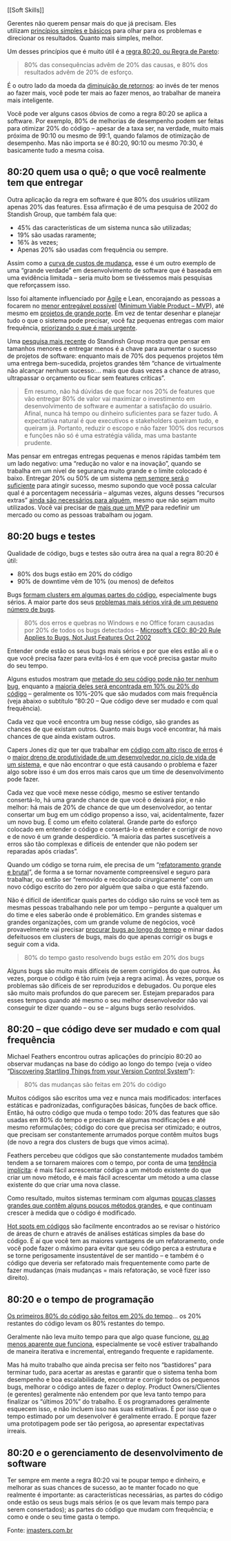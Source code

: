 [[Soft Skills]]

Gerentes não querem pensar mais do que já precisam. Eles utilizam [princípios simples e básicos](http://www.informit.com/articles/article.aspx?p=1984066) para olhar para os problemas e direcionar os resultados. Quanto mais simples, melhor.

Um desses princípios que é muito útil é a [regra 80:20, ou Regra de Pareto](http://pt.wikipedia.org/wiki/Princ%C3%ADpio_de_Pareto):

> 80% das consequências advêm de 20% das causas, e 80% dos resultados advêm de 20% de esforço.

É o outro lado da moeda da [diminuição de retornos](http://swreflections.blogspot.com.br/2011/11/diminishing-returns-in-software.html): ao invés de ter menos ao fazer mais, você pode ter mais ao fazer menos, ao trabalhar de maneira mais inteligente.

Você pode ver alguns casos óbvios de como a regra 80:20 se aplica a software. Por exemplo, 80% de melhorias de desempenho podem ser feitas para otimizar 20% do código – apesar de a taxa ser, na verdade, muito mais próxima de 90:10 ou mesmo de 99:1, quando falamos de otimização de desempenho. Mas não importa se é 80:20, 90:10 ou mesmo 70:30, é basicamente tudo a mesma coisa.

## 80:20 quem usa o quê; o que você realmente tem que entregar

Outra aplicação da regra em software é que 80% dos usuários utilizam apenas 20% das features. Essa afirmação é de uma pesquisa de 2002 do Standish Group, que também fala que:

-   45% das características de um sistema nunca são utilizadas;
-   19% são usadas raramente;
-   16% às vezes;
-   Apenas 20% são usadas com frequência ou sempre.

Assim como a [curva de custos de mudança](https://imasters.com.br/desenvolvimento/software/o-custo-real-da-mudanca-em-desenvolvimento-de-software/), esse é um outro exemplo de uma “grande verdade” em desenvolvimento de software que é baseada em uma evidência limitada – seria muito bom se tivéssemos mais pesquisas que reforçassem isso.

Isso foi altamente influenciado por [Agile](http://pragprog.com/magazines/2011-02/way-of-the-agile-warrior) e Lean, encorajando as pessoas a focarem no [menor entregável possível](http://www.jamesshore.com/Articles/Business/Software%20Profitability%20Newsletter/Phased%20Releases.html) ([Minimum Viable Product – MVP](http://www.startuplessonslearned.com/2009/08/minimum-viable-product-guide.html)), até mesmo em [projetos de grande porte](http://www.infoq.com/news/2013/01/enterprise-MVP). Em vez de tentar desenhar e planejar tudo o que o sistema pode precisar, você faz pequenas entregas com maior frequência, [priorizando o que é mais urgente](http://www.romanpichler.com/blog/agile-product-innovation/the-vision-the-product-backlog-and-the-minimal-viable-product/).

Uma [pesquisa mais recente](http://versionone.com/assets/img/files/ChaosManifesto2013.pdf) do Standinsh Group mostra que pensar em tamanhos menores e entregar menos é a chave para aumentar o sucesso de projetos de software: enquanto mais de 70% dos pequenos projetos têm uma entrega bem-sucedida, projetos grandes têm “chance de virtualmente não alcançar nenhum sucesso:… mais que duas vezes a chance de atraso, ultrapassar o orçamento ou ficar sem features críticas”.

> Em resumo, não há dúvidas de que focar nos 20% de features que vão entregar 80% de valor vai maximizar o investimento em desenvolvimento de software e aumentar a satisfação do usuário. Afinal, nunca há tempo ou dinheiro suficientes para se fazer tudo. A expectativa natural é que executivos e stakeholders queiram tudo, e queiram já. Portanto, reduzir o escopo e não fazer 100% dos recursos e funções não só é uma estratégia válida, mas uma bastante prudente.

Mas pensar em entregas entregas pequenas e menos rápidas também tem um lado negativo: uma “redução no valor e na inovação”, quando se trabalha em um nível de segurança muito grande e o limite colocado é baixo. Entregar 20% ou 50% de um sistema [nem sempre será o suficiente](http://www.startupblender.com/product-planning/minimum-viable-product-vs-minimum-delightful-product) para atingir sucesso, mesmo supondo que você possa calcular qual é a porcentagem necessária – algumas vezes, alguns desses “recursos extras” [ainda são necessários para alguém](http://www.joelonsoftware.com/articles/fog0000000020.html), mesmo que não sejam muito utilizados. Você vai precisar de [mais que um MVP](https://medium.com/lets-make-things/308d8f009b13) para redefinir um mercado ou como as pessoas trabalham ou jogam.

## 80:20 bugs e testes

Qualidade de código, bugs e testes são outra área na qual a regra 80:20 é útil:

-   80% dos bugs estão em 20% do código
-   90% de downtime vêm de 10% (ou menos) de defeitos

Bugs [formam clusters em algumas partes do código](https://www.youtube.com/watch?v=zXRxsRgLRZ4), especialmente bugs sérios. A maior parte dos seus [problemas mais sérios virá de um pequeno número de bugs](http://www.cs.umd.edu/projects/SoftEng/ESEG/papers/82.78.pdf).

> 80% dos erros e quebras no Windows e no Office foram causadas por 20% de todos os bugs detectados – [Microsoft’s CEO: 80-20 Rule Applies to Bugs, Not Just Features Oct 2002](http://www.crn.com/news/security/18821726/microsofts-ceo-80-20-rule-applies-to-bugs-not-just-features.htm)

Entender onde estão os seus bugs mais sérios e por que eles estão ali e o que você precisa fazer para evitá-los é em que você precisa gastar muito do seu tempo.

Alguns estudos mostram que [metade do seu código pode não ter nenhum bug](http://www.cs.umd.edu/projects/SoftEng/ESEG/papers/82.78.pdf), enquanto a [maioria deles será encontrada em 10% ou 20% do código](http://citeseerx.ist.psu.edu/viewdoc/download?doi=10.1.1.12.7165&rep=rep1&type=pdf) – geralmente os 10%-20% que são mudados com mais frequência (veja abaixo o subtítulo “80:20 – Que código deve ser mudado e com qual frequência).

Cada vez que você encontra um bug nesse código, são grandes as chances de que existam outros. Quanto mais bugs você encontrar, há mais chances de que ainda existam outros.

Capers Jones diz que ter que trabalhar em [código com alto risco de erros](http://books.google.ca/books?id=_t5l5Cn0NBEC&pg=PA408&dq=capers+jones+error-prone+modules&hl=en&sa=X&ei=ooRyUouRAsPt2QWup4G4Aw&ved=0CDAQ6AEwAA#v=onepage&q=capers%20jones%20error-prone%20modules&f=false) é o [maior dreno de produtividade de um desenvolvedor no ciclo de vida de um sistema](http://www.crosstalkonline.org/storage/issue-archives/2007/200712/200712-Jones.pdf), e que não encontrar o que está causando o problema e fazer algo sobre isso é um dos erros mais caros que um time de desenvolvimento pode fazer.

Cada vez que você mexe nesse código, mesmo se estiver tentando consertá-lo, há uma grande chance de que você o deixará pior, e não melhor: há mais de 20% de chance de que um desenvolvedor, ao tentar consertar um bug em um código propenso a isso, vai, acidentalmente, fazer um novo bug. É como um efeito colateral. Grande parte do esforço colocado em entender o código e consertá-lo e entender e corrigir de novo e de novo é um grande desperdício. “A maioria das partes suscetíveis a erros são tão complexas e difíceis de entender que não podem ser reparadas após criadas”.

Quando um código se torna ruim, ele precisa de um “[refatoramento grande e brutal](http://www.markhneedham.com/blog/2011/05/11/xp-2011-michael-feathers-brutal-refactoring/)”, de forma a se tornar novamente compreensível e seguro para trabalhar, ou então ser “removido e recolocado cirurgicamente” com um novo código escrito do zero por alguém que saiba o que está fazendo.

Não é difícil de identificar quais partes do código são ruins se você tem as mesmas pessoas trabalhando nele por um tempo – pergunte a qualquer um do time e eles saberão onde é problemático. Em grandes sistemas e grandes organizações, com um grande volume de negócios, você provavelmente vai precisar [procurar bugs ao longo do tempo](https://imasters.com.br/desenvolvimento/bug-e-algo-terrivel-para-se-desperdicar/) e minar dados defeituosos em clusters de bugs, mais do que apenas corrigir os bugs e seguir com a vida.

> 80% do tempo gasto resolvendo bugs estão em 20% dos bugs

Alguns bugs são muito mais difíceis de serem corrigidos do que outros. Às vezes, porque o código é tão ruim (veja a regra acima). Às vezes, porque os problemas são difíceis de ser reproduzidos e debugados. Ou porque eles são muito mais profundos do que parecem ser. Estejam preparados para esses tempos quando até mesmo o seu melhor desenvolvedor não vai conseguir te dizer quando – ou se – alguns bugs serão resolvidos.

## 80:20 – que código deve ser mudado e com qual frequência

Michael Feathers encontrou outras aplicações do princípio 80:20 ao observar mudanças na base do código ao longo do tempo (veja o vídeo “[Discovering Startling Things from your Version Control System](http://www.youtube.com/watch?v=0eAhzJ_KM-Q)”):

> 80% das mudanças são feitas em 20% do código

Muitos códigos são escritos uma vez e nunca mais modificados: interfaces estáticas e padronizadas, configurações básicas, funções de back office. Então, há outro código que muda o tempo todo: 20% das features que são usadas em 80% do tempo e precisam de algumas modificações e até mesmo reformulações; código do core que precisa ser otimizado; e outros, que precisam ser constantemente arrumados porque contêm muitos bugs (de novo a regra dos clusters de bugs que vimos acima).

Feathers percebeu que códigos que são constantemente mudados também tendem a se tornarem maiores com o tempo, por conta de uma [tendência implícita](http://www.markhneedham.com/blog/2009/09/30/book-club-design-sense-michael-feathers/): é mais fácil acrescentar código a um método existente do que criar um novo método, e é mais fácil acrescentar um método a uma classe existente do que criar uma nova classe.

Como resultado, muitos sistemas terminam com algumas [poucas classes grandes que contêm alguns poucos métodos grandes](http://michaelfeathers.typepad.com/michael_feathers_blog/2012/12/behavioral-economics-and-code.html), e que continuam crescer à medida que o código é modificado.

[Hot spots em códigos](http://en.wikipedia.org/wiki/Hot_spot_%28computer_programming%29) são facilmente encontrados ao se revisar o histórico de áreas de churn e através de análises estáticas simples da base do código. É aí que você tem as maiores vantagens de um refatoramento, onde você pode fazer o máximo para evitar que seu código perca a estrutura e se torne perigosamente insustentável de ser mantido – e também é o código que deveria ser refatorado mais frequentemente como parte de fazer mudanças (mais mudanças = mais refatoração, se você fizer isso direito).

## 80:20 e o tempo de programação

[Os primeiros 80% do código são feitos em 20% do tempo](http://stackoverflow.com/questions/608748/how-to-avoid-the-80-20-rule-in-software-development)… os 20% restantes do código levam os 80% restantes do tempo.

Geralmente não leva muito tempo para que algo quase funcione, [ou ao menos aparente que funciona](http://www.unwesen.de/2010/09/30/8020-rule-in-software-development-revisited/), especialmente se você estiver trabalhando de maneira iterativa e incremental, entregando frequente e rapidamente.

Mas há muito trabalho que ainda precisa ser feito nos “bastidores” para terminar tudo, para acertar as arestas e garantir que o sistema tenha bom desempenho e boa escalabilidade, encontrar e corrigir todos os pequenos bugs, melhorar o código antes de fazer o deploy. Product Owners/Clientes (e gerentes) geralmente não entendem por que leva tanto tempo para finalizar os “últimos 20%” do trabalho. E os programadores geralmente esquecem isso, e não incluem isso nas suas estimativas. É por isso que o tempo estimado por um desenvolver é geralmente errado. E porque fazer uma prototipagem pode ser tão perigosa, ao apresentar expectativas irreais.

## 80:20 e o gerenciamento de desenvolvimento de software

Ter sempre em mente a regra 80:20 vai te poupar tempo e dinheiro, e melhorar as suas chances de sucesso, ao te manter focado no que realmente é importante: as características necessárias, as partes do código onde estão os seus bugs mais sérios (e os que levam mais tempo para serem consertados); as partes do código que mudam com frequência; e como e onde o seu time gasta o tempo.

Fonte: [imasters.com.br](https://imasters.com.br/desenvolvimento/aplicando-regra-8020-ao-desenvolvimento-de-software)
